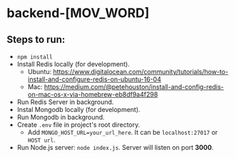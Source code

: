 # backend-[MOV_WORD]

## Steps to run:

- `npm install`
- Install Redis locally (for development).
  - Ubuntu: https://www.digitalocean.com/community/tutorials/how-to-install-and-configure-redis-on-ubuntu-16-04
  - Mac: https://medium.com/@petehouston/install-and-config-redis-on-mac-os-x-via-homebrew-eb8df9a4f298
- Run Redis Server in background.
- Instal Mongodb locally (for development).
- Run Mongodb in background.
- Create `.env` file in project's root directory.
  - Add `MONGO_HOST_URL=your_url_here`. It can be `localhost:27017` or `HOST url`.
- Run Node.js server: `node index.js`. Server will listen on port **3000**.
